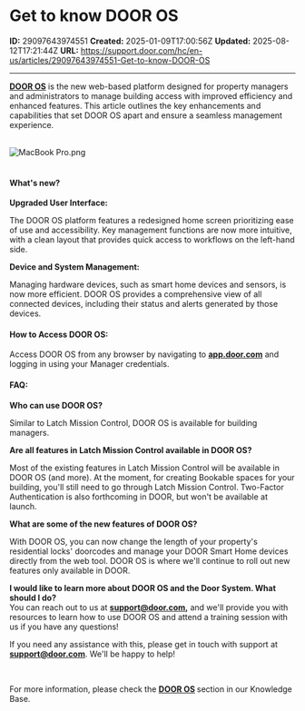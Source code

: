 # Get to know DOOR OS

**ID:** 29097643974551
**Created:** 2025-01-09T17:00:56Z
**Updated:** 2025-08-12T17:21:44Z
**URL:** https://support.door.com/hc/en-us/articles/29097643974551-Get-to-know-DOOR-OS

---

<p><span class="wysiwyg-underline"><strong><a href="https://app.door.com">DOOR OS</a></strong></span> is the new web-based platform designed for property managers and administrators to manage building access with improved efficiency and enhanced features. This article outlines the key enhancements and capabilities that set DOOR OS apart and ensure a seamless management experience.<br><br></p>
<p class="wysiwyg-text-align-center"><img src="https://support.door.com/hc/article_attachments/33560508299927" alt="MacBook Pro.png"><br><br></p>
<h4 id="h_01JJQ7WQFCNZXCQBVC9WX1DR61"><strong><span class="wysiwyg-font-size-large">What's new?</span></strong></h4>
<p><strong>Upgraded User Interface:</strong></p>
<p>The DOOR OS platform features a redesigned home screen prioritizing ease of use and accessibility. Key management functions are now more intuitive, with a clean layout that provides quick access to workflows on the left-hand side.</p>
<p><strong>Device and System Management:</strong></p>
<p>Managing hardware devices, such as smart home devices and sensors, is now more efficient. DOOR OS provides a comprehensive view of all connected devices, including their status and alerts generated by those devices.</p>
<h4 id="h_01JJQ713A4CQ383EA5RMZGYZRA"><span class="wysiwyg-font-size-large"><strong>How to Access</strong> <strong>DOOR OS</strong><strong>:</strong></span></h4>
<p>Access DOOR OS from any browser by navigating to <strong><a href="https://app.door.com"><span class="wysiwyg-underline">app.door.com</span></a></strong> and logging in using your Manager credentials.</p>
<h4 id="h_01JJQ7Z6EDSXH5CW8KXZ6QJF22"><span class="wysiwyg-font-size-large"><strong>FAQ:</strong></span></h4>
<p><strong>Who can use DOOR OS?</strong></p>
<p>Similar to Latch Mission Control, DOOR OS is available for building managers.</p>
<p><strong>Are all features in Latch Mission Control available in DOOR OS?</strong></p>
<p>Most of the existing features in Latch Mission Control will be available in DOOR OS (and more). At the moment, for creating Bookable spaces for your building, you'll still need to go through Latch Mission Control. Two-Factor Authentication is also forthcoming in DOOR, but won't be available at launch.</p>
<p><strong>What are some of the new features of DOOR OS?</strong></p>
<p>With DOOR OS, you can now change the length of your property's residential locks' doorcodes and manage your DOOR Smart Home devices directly from the web tool. DOOR OS is where we'll continue to roll out new features only available in DOOR.</p>
<p><strong>I would like to learn more about DOOR OS and the Door System. What should I do?</strong><br>You can reach out to us at <span class="wysiwyg-underline"><strong><a href="mailto:support@door.com">support@door.com</a>,</strong></span> and we'll provide you with resources to learn how to use DOOR OS and attend a training session with us if you have any questions!  </p>
<p>If you need any assistance with this, please get in touch with support at <strong><a href="mailto:doorman@door.com"><span class="wysiwyg-underline">support@door.com</span></a></strong>. We'll be happy to help!</p>
<p> </p>
<p>For more information, please check the <span class="wysiwyg-underline"><strong><a href="https://app.door.com">DOOR OS</a> </strong></span>section in our Knowledge Base.</p>
